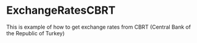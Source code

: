 # ExchangeRatesCBRT
This is example of how to get exchange rates from CBRT (Central Bank of the Republic of Turkey)
